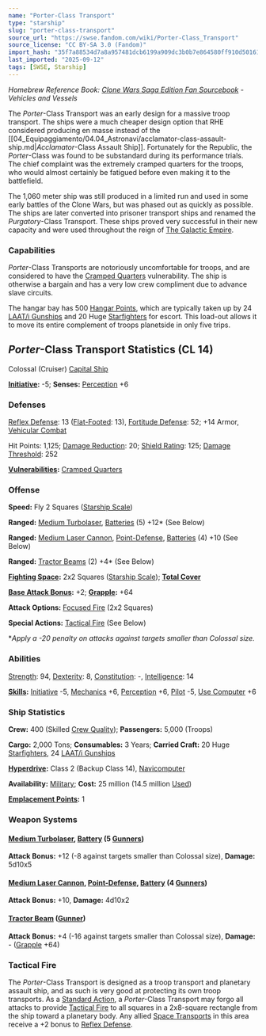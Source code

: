 ```yaml
---
name: "Porter-Class Transport"
type: "starship"
slug: "porter-class-transport"
source_url: "https://swse.fandom.com/wiki/Porter-Class_Transport"
source_license: "CC BY-SA 3.0 (Fandom)"
import_hash: "35f7a88534d7a8a957481dcb6199a909dc3b0b7e864580ff910d50161af79898"
last_imported: "2025-09-12"
tags: [SWSE, Starship]
---
```

*Homebrew Reference Book: [Clone Wars Saga Edition Fan Sourcebook](https://swse.fandom.com/wiki/Clone_Wars_Saga_Edition_Fan_Sourcebook) - Vehicles and Vessels*

The *Porter*-Class Transport was an early design for a massive troop transport. The ships were a much cheaper design option that RHE considered producing en masse instead of the [[04_Equipaggiamento/04.04_Astronavi/acclamator-class-assault-ship.md|*Acclamator*-Class Assault Ship]]. Fortunately for the Republic, the *Porter*-Class was found to be substandard during its performance trials. The chief complaint was the extremely cramped quarters for the troops, who would almost certainly be fatigued before even making it to the battlefield.

The 1,060 meter ship was still produced in a limited run and used in some early battles of the Clone Wars, but was phased out as quickly as possible. The ships are later converted into prisoner transport ships and renamed the *Purgatory*-Class Transport. These ships proved very successful in their new capacity and were used throughout the reign of [The Galactic Empire](https://swse.fandom.com/wiki/The_Galactic_Empire).

### Capabilities
*Porter*-Class Transports are notoriously uncomfortable for troops, and are considered to have the [Cramped Quarters](https://swse.fandom.com/wiki/Cramped_Quarters) vulnerability. The ship is otherwise a bargain and has a very low crew compliment due to advance slave circuits.

The hangar bay has 500 [Hangar Points](https://swse.fandom.com/wiki/Hangar_Points), which are typically taken up by 24 [LAAT/i Gunships](https://swse.fandom.com/wiki/LAAT/i_Gunships) and 20 Huge [Starfighters](https://swse.fandom.com/wiki/Starfighters) for escort. This load-out allows it to move its entire complement of troops planetside in only five trips.

## *Porter*-Class Transport Statistics (CL 14)
Colossal (Cruiser) [Capital Ship](https://swse.fandom.com/wiki/Capital_Ship)

**[Initiative](https://swse.fandom.com/wiki/Initiative):** -5; **Senses:** [Perception](https://swse.fandom.com/wiki/Perception) +6
### Defenses
[Reflex Defense](https://swse.fandom.com/wiki/Reflex_Defense_(Vehicles)): 13 ([Flat-Footed](https://swse.fandom.com/wiki/Flat-Footed): 13), [Fortitude Defense](https://swse.fandom.com/wiki/Fortitude_Defense_(Vehicles)): 52; +14 Armor, [Vehicular Combat](https://swse.fandom.com/wiki/Vehicular_Combat)

Hit Points: 1,125; [Damage Reduction](https://swse.fandom.com/wiki/Damage_Reduction): 20; [Shield Rating](https://swse.fandom.com/wiki/Shield_Rating): 125; [Damage Threshold](https://swse.fandom.com/wiki/Damage_Threshold_(Vehicles)): 252

**[Vulnerabilities](https://swse.fandom.com/wiki/Vulnerabilities):** [Cramped Quarters](https://swse.fandom.com/wiki/Cramped_Quarters)
### Offense
**Speed:** Fly 2 Squares ([Starship Scale](https://swse.fandom.com/wiki/Starship_Scale))

**Ranged:** [Medium Turbolaser](https://swse.fandom.com/wiki/Medium_Turbolaser), [Batteries](https://swse.fandom.com/wiki/Batteries) (5) +12* (See Below)

**Ranged:** [Medium Laser Cannon](https://swse.fandom.com/wiki/Medium_Laser_Cannon), [Point-Defense](https://swse.fandom.com/wiki/Point-Defense), [Batteries](https://swse.fandom.com/wiki/Batteries) (4) +10 (See Below)

**Ranged:** [Tractor Beams](https://swse.fandom.com/wiki/Tractor_Beams) (2) +4* (See Below)

**[Fighting Space](https://swse.fandom.com/wiki/Fighting_Space):** 2x2 Squares ([Starship Scale](https://swse.fandom.com/wiki/Starship_Scale)); **[Total Cover](https://swse.fandom.com/wiki/Total_Cover)**

**[Base Attack Bonus](https://swse.fandom.com/wiki/Base_Attack_Bonus):** +2; **[Grapple](https://swse.fandom.com/wiki/Grapple):** +64

**Attack Options:** [Focused Fire](https://swse.fandom.com/wiki/Focused_Fire) (2x2 Squares)

**Special Actions:** [Tactical Fire](https://swse.fandom.com/wiki/Tactical_Fire) (See Below)

**Apply a -20 penalty on attacks against targets smaller than Colossal size.*
### Abilities
[Strength](https://swse.fandom.com/wiki/Strength): 94, [Dexterity](https://swse.fandom.com/wiki/Dexterity): 8, [Constitution](https://swse.fandom.com/wiki/Constitution): -, [Intelligence](https://swse.fandom.com/wiki/Intelligence): 14

**[Skills](https://swse.fandom.com/wiki/Skills):** [Initiative](https://swse.fandom.com/wiki/Initiative) -5, [Mechanics](https://swse.fandom.com/wiki/Mechanics) +6, [Perception](https://swse.fandom.com/wiki/Perception) +6, [Pilot](https://swse.fandom.com/wiki/Pilot) -5, [Use Computer](https://swse.fandom.com/wiki/Use_Computer) +6
### Ship Statistics
**Crew:** 400 (Skilled [Crew Quality](https://swse.fandom.com/wiki/Crew_Quality)); **Passengers:** 5,000 (Troops)

**Cargo:** 2,000 Tons; **Consumables:** 3 Years; **Carried Craft:** 20 Huge [Starfighters](https://swse.fandom.com/wiki/Starfighters), 24 [LAAT/i Gunships](https://swse.fandom.com/wiki/LAAT/i_Gunships)

**[Hyperdrive](https://swse.fandom.com/wiki/Hyperdrive):** Class 2 (Backup Class 14), [Navicomputer](https://swse.fandom.com/wiki/Navicomputer)

**Availability:** [Military](https://swse.fandom.com/wiki/Military); **Cost:** 25 million (14.5 million [Used](https://swse.fandom.com/wiki/Used))

**[Emplacement Points](https://swse.fandom.com/wiki/Emplacement_Points):** 1
### Weapon Systems
#### **[Medium Turbolaser](https://swse.fandom.com/wiki/Medium_Turbolaser), [Battery](https://swse.fandom.com/wiki/Battery) (5 [Gunners](https://swse.fandom.com/wiki/Gunners))**
**Attack Bonus:** +12 (-8 against targets smaller than Colossal size), **Damage:** 5d10x5
#### **[Medium Laser Cannon](https://swse.fandom.com/wiki/Medium_Laser_Cannon), [Point-Defense](https://swse.fandom.com/wiki/Point-Defense), [Battery](https://swse.fandom.com/wiki/Battery) (4 [Gunners](https://swse.fandom.com/wiki/Gunners))**
**Attack Bonus:** +10, **Damage:** 4d10x2
#### **[Tractor Beam](https://swse.fandom.com/wiki/Tractor_Beam) ([Gunner](https://swse.fandom.com/wiki/Gunner))**
**Attack Bonus:** +4 (-16 against targets smaller than Colossal size), **Damage:** - ([Grapple](https://swse.fandom.com/wiki/Grapple) +64)
### Tactical Fire
The *Porter*-Class Transport is designed as a troop transport and planetary assault ship, and as such is very good at protecting its own troop transports. As a [Standard Action](https://swse.fandom.com/wiki/Standard_Action), a *Porter*-Class Transport may forgo all attacks to provide [Tactical Fire](https://swse.fandom.com/wiki/Tactical_Fire) to all squares in a 2x8-square rectangle from the ship toward a planetary body. Any allied [Space Transports](https://swse.fandom.com/wiki/Space_Transports) in this area receive a +2 bonus to [Reflex Defense](https://swse.fandom.com/wiki/Reflex_Defense_(Vehicles)).